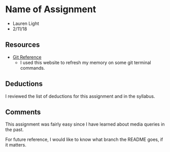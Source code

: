# Name of Assignment
* Lauren Light
* 2/11/18

## Resources

* [Git Reference](https://git-scm.com/docs)
  * I used this website to refresh my memory on some git terminal commands.

## Deductions
I reviewed the list of deductions for this assignment and in the syllabus.

## Comments
This assignment was fairly easy since I have learned about media queries in the past.

For future reference, I would like to know what branch the README goes, if it matters.
